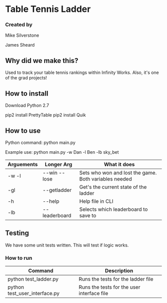 # Table Tennis Ladder

### Created by
Mike Silverstone

James Sheard

## Why did we make this?

Used to track your table tennis rankings within Infinity Works. Also, it's one of the grad projects!

## How to install

Download Python 2.7

pip2 install PrettyTable
pip2 install Quik

## How to use

Python command:
python main.py

Example use:
python main.py -w Dan -l Ben -lb sky_bet

|Arguements|Longer Arg|What it does|
|-|-|-|
|-w <name> -l <name>|--win <name> --lose <name>|Sets who won and lost the game. Both variables needed|
|-gl|--getladder|Get's the current state of the ladder|
|-h|--help|Help file in CLI|
|-lb|--leaderboard|Selects which leaderboard to save to|
  
## Testing
We have some unit tests written. This will test if logic works.

### How to run
|Command|Description|
|-|-|
|python test_ladder.py|Runs the tests for the ladder file|
|python test_user_interface.py|Runs the tests for the user interface file|
